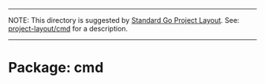 
---

NOTE: This directory is suggested by [Standard Go Project Layout](https://github.com/golang-standards/project-layout/tree/master). See: [project-layout/cmd](https://github.com/golang-standards/project-layout/tree/master/cmd) for a description.

---

# Package: cmd


